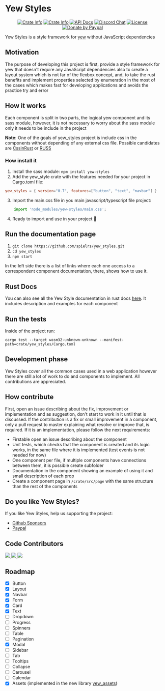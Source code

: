 # Yew Styles

<div align="center">
    <p>
        <a href="https://yewstyles.spielrs.tech/"><img alt="Crate Info" src="https://img.shields.io/badge/Homepage-https%3A%2F%2Fyewstyles.spielrs.tech%2F-blue"/></a>
        <a href="https://crates.io/crates/yew_styles"><img alt="Crate Info" src="https://img.shields.io/badge/yew__styles-framework%20styles-brightgreen"/></a>
        <a href="https://docs.rs/yew_styles/"><img alt="API Docs" src="https://img.shields.io/badge/yew__styles-docs-informational"/></a>
        <a href="https://discord.gg/ZHWmUaf" target="_blank"><img alt="Discord Chat" src="https://img.shields.io/badge/Discor-Spielrs%20-yellowgreen"/></a>
        <a href="https://github.com/spielrs/yew_styles/blob/master/LICENSE-MIT.md" target="_blank"><img alt="License" src="https://img.shields.io/badge/License-MIT%2FApache--2.0-lightgrey"></a>
        <a href="https://paypal.me/dancespiele?locale.x=en_US" target="_blank"><img alt="Donate by Paypal" src="https://img.shields.io/badge/Donate-PayPal-green.svg"/></a>
    </p>
</div>

Yew Styles is a style framework for [yew](https://yew.rs/docs/en/intro/) without JavaScript dependencies

## Motivation
The purpose of developing this project is first,
provide a style framework for yew that doesn't require any JavaScript dependencies
also to create a layout system which is not far of the flexbox concept, and,
to take the rust benefits and implement properties selected by enumeration
in the most of the cases which makes fast for developing applications and avoids the practice try and error

## How it works
Each component is split in two parts, the logical yew component and its sass module,
however, it is not necessary to worry about the sass module only it needs to be include in the project

**Note:** One of the goals of yew_styles project is include css in the components without depending of any external css file.
Possible candidates are [CssinRust](https://github.com/lukidoescode/css-in-rust) or [RUSS](https://github.com/siku2/russ)

### How install it
1. Install the sass module: `npm install yew-styles`
2. Add the yew_style crate with the features needed for your project in Cargo.toml file: 
```toml
yew_styles = { version="0.7", features=["button", "text", "navbar"] }
```
3. Import the main.css file in you main javascript/typescript file project: 
```typescript
    import 'node_modules/yew-styles/main.css';
```
4. Ready to import and use in your project 🚀

## Run the documentation page
1. `git clone https://github.com/spielrs/yew_styles.git`
2. `cd yew_styles`
3. `npm start`

In the left side there is a list of links where each one access to a correspondent component documentation,
there, shows how to use it.

## Rust Docs

You can also see all the Yew Style documentation in rust docs [here](https://docs.rs/crate/yew_styles).
It includes description and examples for each component

## Run the tests
Inside of the project run:

`cargo test --target wasm32-unknown-unknown --manifest-path=crate/yew_styles/Cargo.toml`

## Development phase
Yew Styles cover all the common cases used in a web application however there are still a lot of work to do and components to implement.
All contributions are appreciated.

## How contribute
First, open an issue describing about the fix, improvement or implementation and as suggestion, don't start to work in it until that is discussed.
If the contribution is a fix or small improvement in a component, only a pull request to master explaining what resolve or improve that, is required.
If it is an implementation, please follow the next requirements:

* Firstable open an issue describing about the component 
* Unit tests, which checks that the component is created and
its logic works, in the same file where it is implemented (test events is not needed for now)
* One component per file, if multiple components have connections between them, it is possible create subfolder
* Documentation in the component showing an example of using it and small description of each prop
* Create a component page in `/crate/src/page` with the same structure than the rest of the components

## Do you like Yew Styles?
If you like Yew Styles, help us supporting the project:
- [Github Sponsors](https://github.com/sponsors/dancespiele)
- [Paypal](https://paypal.me/dancespiele?locale.x=en_US)

## Code Contributors

<a href="https://github.com/dancespiele">
    <img src="https://github.com/dancespiele.png?size=50">
</a>
<a href="https://github.com/zoechi">
    <img src="https://github.com/zoechi.png?size=50">
</a>
<a href="https://github.com/ajstrand">
    <img src="https://github.com/ajstrand.png?size=50">
</a>

## Roadmap

- [x] Button 
- [x] Layout
- [x] Navbar
- [x] Form
- [x] Card
- [x] Text
- [ ] Dropdown
- [ ] Progress
- [ ] Spinners
- [ ] Table
- [ ] Pagination
- [x] Modal
- [ ] Sidebar
- [ ] Tab
- [ ] Tooltips
- [ ] Collapse
- [ ] Carousel
- [ ] Calendar
- [x] Assets (implemented in the new library [yew_assets](https://github.com/spielrs/yew_assets))
